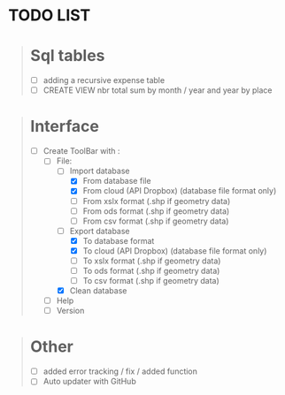 # TODO LIST

> # Sql tables
> - [ ] adding a recursive expense table
> - [ ] CREATE VIEW nbr total sum by month / year and year by place

> # Interface
>  - [ ] Create ToolBar with :
>    - [ ] File:
>      - [ ] Import database
>        - [X] From database file
>        - [X] From cloud (API Dropbox) (database file format only)
>        - [ ] From xslx format (.shp if geometry data)
>        - [ ] From ods format (.shp if geometry data)
>        - [ ] From csv format (.shp if geometry data)
>      - [ ] Export database
>        - [X] To database format
>        - [X] To cloud (API Dropbox) (database file format only)
>        - [ ] To xslx format (.shp if geometry data)
>        - [ ] To ods format (.shp if geometry data)
>        - [ ] To csv format (.shp if geometry data)
>      - [X] Clean database
>    - [ ] Help
>    - [ ] Version

> # Other
> - [ ] added error tracking / fix / added function
> - [ ] Auto updater with GitHub